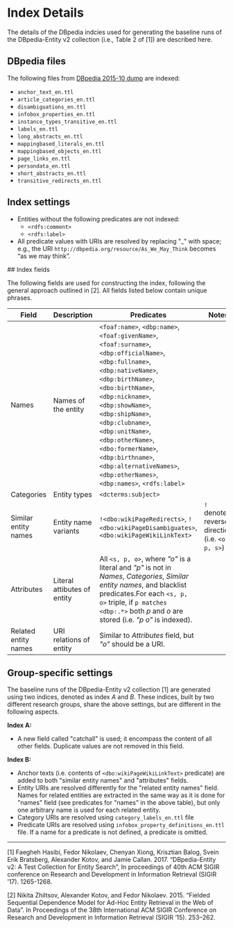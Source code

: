 # Index Details


The details of the DBpedia indcies used for generating the baseline runs of the DBpedia-Entity v2 collection (i.e., Table 2 of [1]) are described here.


## DBpedia files

The following files from [DBpedia 2015-10 dump](http://downloads.dbpedia.org/2015-10/core-i18n/en/) are indexed:

- `anchor_text_en.ttl`
- `article_categories_en.ttl`
- `disambiguations_en.ttl`
- `infobox_properties_en.ttl`
- `instance_types_transitive_en.ttl`
- `labels_en.ttl`
- `long_abstracts_en.ttl`
- `mappingbased_literals_en.ttl`
- `mappingbased_objects_en.ttl`
- `page_links_en.ttl`
- `persondata_en.ttl`
- `short_abstracts_en.ttl`	
- `transitive_redirects_en.ttl`

## Index settings

- Entities without the following predicates are not indexed:
    * `<rdfs:comment>` 
    * `<rdfs:label>` 
- All predicate values with URIs are resolved by replacing "_" with space; e.g., the URI `http://dbpedia.org/resource/As_We_May_Think` becomes “as we may think”.

 
## Index fields

The following fields are used for constructing the index,  following the general approach outlined in [2]. All fields listed below contain unique phrases.


| Field | Description | Predicates | Notes |
| --- | --- | --- | --- |
| Names | Names of the entity | `<foaf:name>`, `<dbp:name>`, `<foaf:givenName>`, `<foaf:surname>`, `<dbp:officialName>`, `<dbp:fullname>`, `<dbp:nativeName>`, `<dbp:birthName>`, `<dbo:birthName>`, `<dbp:nickname>`, `<dbp:showName>`, `<dbp:shipName>`, `<dbp:clubname>`, `<dbp:unitName>`, `<dbp:otherName>`, `<dbo:formerName>`, `<dbp:birthname>`, `<dbp:alternativeNames>`, `<dbp:otherNames>`, `<dbp:names>`, `<rdfs:label>` | |
| Categories | Entity types | `<dcterms:subject>` | |
| Similar entity names | Entity  name variants | `!<dbo:wikiPageRedirects>`, `!<dbo:wikiPageDisambiguates>`, `<dbo:wikiPageWikiLinkText>` | `!` denotes reverse direction (i.e. `<o, p, s>`) | 
| Attributes | Literal attibutes of entity | All `<s, p, o>`, where *"o"* is a literal and *"p"* is not in *Names*, *Categories*, *Similar entity names*, and blacklist predicates.For each `<s, p, o>` triple, if `p matches <dbp:.*>` both *p* and *o* are stored (i.e. *"p o"* is indexed). | |
| Related entity names | URI relations of entity|  Similar to *Attributes* field, but *"o"* should be a URI. | |  


## Group-specific settings

The baseline runs of the DBpedia-Entity v2 collection [1] are generated using two indices, denoted as index *A* and *B*. These indices, built by two different research groups, share the above settings, but are different in the following aspects.
 

**Index A:**

  - A new field called "catchall" is used; it encompass the content of all other fields. Duplicate values are not removed in this field.

**Index B:**

 - Anchor texts (i.e. contents of `<dbo:wikiPageWikiLinkText>` predicate) are added to both "similar entity names" and "attributes" fields.
 - Entity URIs are resolved differently for the "related entity names" field. Names for related entities are extracted in the same way as it is done for "names" field (see predicates for "names" in the above table), but only one arbitrary name is used for each related entity.
 - Category URIs are resolved using `category_labels_en.ttl` file
 - Predicate URIs are resolved using `infobox_property_definitions_en.ttl` file. If a name for a predicate is not defined, a predicate is omitted.

 
----------------
 
[1] Faegheh Hasibi, Fedor Nikolaev, Chenyan Xiong, Krisztian Balog, Svein Erik Bratsberg, Alexander Kotov, and Jamie Callan. 2017. “DBpedia-Entity v2: A Test Collection for Entity Search”, In proceedings of 40th ACM SIGIR conference on Research and Development in Information Retrieval (SIGIR ’17). 1265-1268.

[2] Nikita Zhiltsov, Alexander Kotov, and Fedor Nikolaev. 2015. “Fielded Sequential Dependence Model for Ad-Hoc Entity Retrieval in the Web of Data”. In Proceedings of the 38th International ACM SIGIR Conference on Research and Development in Information Retrieval (SIGIR ‘15). 253–262.